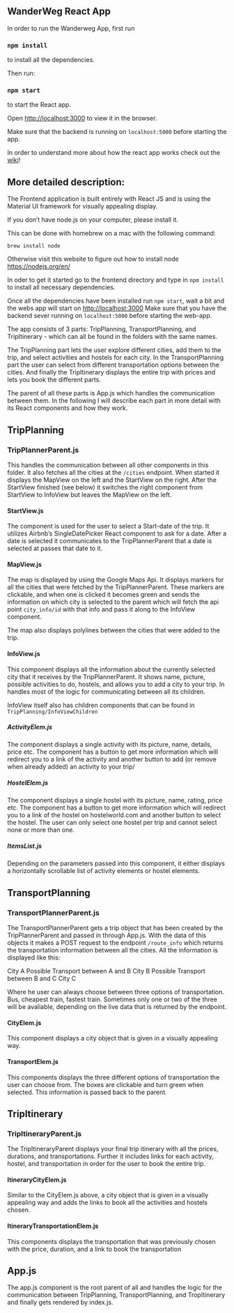 
## WanderWeg React App

In order to run the Wanderweg App, first run 

### `npm install`

to install all the dependencies.

Then run:

### `npm start`

to start the React app.<br>

Open [http://localhost:3000](http://localhost:3000) to view it in the browser.

Make sure that the backend is running on `localhost:5000` before starting the app. 


In order to understand more about how the react app works check out the [wiki](https://github.com/StanfordCS194/Wanderweg/wiki)!


## More detailed description:


The Frontend application is built entirely with React JS and is using the Material UI framework for visually appealing display. 


If you don’t have node.js on your computer, please install it. 

This can be done with homebrew on a mac with the following command: 

`brew install node`

Otherwise visit this website to figure out how to install node https://nodejs.org/en/

In oder to get it started go to the frontend directory and  type in `npm install` to install all necessary dependencies. 

Once all the dependencies have been installed run `npm start`, wait a bit and the webs app will start on [http://localhost:3000](http://localhost:3000) Make sure that you have the backend sever running on `localhost:5000` before starting the web-app. 

The app consists of 3 parts: TripPlanning, TransportPlanning, and TripItinerary - which can all be found in the folders with the same names. 

The TripPlanning part lets the user explore different cities, add them to the trip, and select activities and hostels for each city. In the TransportPlanning part the user can select from different transportation options between the cities. And finally the TripItinerary displays the entire trip with prices and lets you book the different parts.

The parent of all these parts is App.js which handles the communication between them. In the following I will describe each part in more detail with its React components and how they work. 

## TripPlanning

### TripPlannerParent.js 

This handles the communication between all other components in this folder. It also fetches all the cities at the `/cities` endpoint. When started it displays the MapView on the left and the StartView on the right. After the StartView finished (see below) it switches the right component from StartView to InfoView but leaves the MapView on the left. 

#### StartView.js
The component is used for the user to select a Start-date of the trip. It utilizes Airbnb’s SingleDatePicker React component to ask for a date. After a date is selected it communicates to the TripPlannerParent that a date is selected at passes that date to it. 

#### MapView.js

The map is displayed by using the Google Maps Api. It displays markers for all the cities that were fetched by the TripPlannerParent. These markers are clickable, and when one is clicked it becomes green and sends the information on which city is selected to the parent which will fetch the api point `city_info/id` with that info and pass it along to the InfoView component. 

The map also displays polylines between the cities that were added to the trip. 

#### InfoView.js 

This component displays all the information about the currently selected city that it receives by the TripPlannerParent. It shows name, picture, possible activities to do, hostels, and allows you to add a city to your trip. In handles most of the logic for communicating between all its children. 

InfoView itself also has children components that can be found in `TripPlanning/InfoViewChildren`



##### ActivityElem.js

The component displays a single activity with its picture, name, details, price etc. The component has a button to get more information which will redirect you to a link of the activity and another button to add (or remove when already added) an activity to your trip/ 

##### HostelElem.js

The component displays a single hostel with its picture, name, rating, price etc.  The component has a button to get more information which will redirect you to a link of the hostel on hostelworld.com and another button to select the hostel. The user can only select one hostel per trip and cannot select none or more than one. 

##### ItemsList.js
Depending on the parameters passed into this component, it either displays a horizontally scrollable list of activity elements or hostel elements. 



## TransportPlanning

### TransportPlannerParent.js
The TransportPlannerParent gets a trip object that has been created by the TripPlannerParent and passed in through App.js. With the data of this objects it makes a POST request to the endpoint `/route_info` which returns the transportation information between all the cities. All the information is displayed like this: 

City A 
Possible Transport between A and B
City B
Possible Transport between B and C
City C 

Where he user can always choose between three options of transportation. Bus, cheapest train, fastest train. Sometimes only one  or two of the three will be avaliable, depending on the live data that is returned by the endpoint. 

#### CityElem.js
This component displays a city object that is given in a visually appealing way. 

#### TransportElem.js 
This components displays the three different options of transportation the user can choose from. The boxes are clickable and turn green when selected. This information is passed back to the parent. 


## TripItinerary
### TripItineraryParent.js
The TripItineraryParent displays your final trip itinerary with all the prices, durations, and transportations. Further it includes links for each activity, hostel, and transportation in order for the user to book the entire trip. 

#### ItineraryCityElem.js
Similar to the CityElem.js above,  a city object that is given in a visually appealing way and adds the links to book all the activities and hostels chosen. 

#### ItineraryTransportationElem.js 
This components displays the transportation that was previously chosen with the price, duration, and a link to book the transportation 


## App.js
The app.js component is the root parent of all and handles the logic for the communication between TripPlanning, TransportPlanning, and TropItinerary and finally gets rendered by index.js. 











































































































